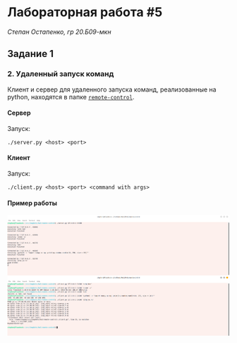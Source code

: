 # Лабораторная работа #5
*Степан Остапенко, гр 20.Б09-мкн*

## Задание 1

### 2. Удаленный запуск команд

Клиент и сервер для удаленного запуска команд, реализованные на python, находятся в папке [`remote-control`](./remote-control).

#### Сервер

Запуск:
```shell
./server.py <host> <port>
```

#### Клиент

Запуск:
```shell
./client.py <host> <port> <command with args>
```

#### Пример работы

![remote-control](./assets/task2.png)
